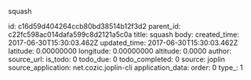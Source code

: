 squash



id: c16d59d404264ccb80bd38514b12f3d2
parent_id: c22fc598ac014dafa599c8d2121a5c0a
title: squash
body: 
created_time: 2017-06-30T15:30:03.462Z
updated_time: 2017-06-30T15:30:03.462Z
latitude: 0.00000000
longitude: 0.00000000
altitude: 0.0000
author: 
source_url: 
is_todo: 0
todo_due: 0
todo_completed: 0
source: joplin
source_application: net.cozic.joplin-cli
application_data: 
order: 0
type_: 1